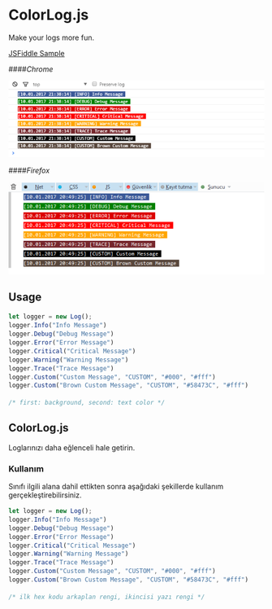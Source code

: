 # ColorLog.js

Make your logs more fun.

[JSFiddle Sample](https://jsfiddle.net/aligoren/yLry9nf6/)

####*Chrome*

![ss1.png](ss1.png)

####*Firefox*

![ss2.png](ss2.png)

## Usage

```js
let logger = new Log();
logger.Info("Info Message")
logger.Debug("Debug Message")
logger.Error("Error Message")
logger.Critical("Critical Message")
logger.Warning("Warning Message")
logger.Trace("Trace Message")
logger.Custom("Custom Message", "CUSTOM", "#000", "#fff")
logger.Custom("Brown Custom Message", "CUSTOM", "#58473C", "#fff") 

/* first: background, second: text color */
```

## ColorLog.js

Loglarınızı daha eğlenceli hale getirin.

### Kullanım

Sınıfı ilgili alana dahil ettikten sonra aşağıdaki şekillerde kullanım gerçekleştirebilirsiniz.

```js
let logger = new Log();
logger.Info("Info Message")
logger.Debug("Debug Message")
logger.Error("Error Message")
logger.Critical("Critical Message")
logger.Warning("Warning Message")
logger.Trace("Trace Message")
logger.Custom("Custom Message", "CUSTOM", "#000", "#fff")
logger.Custom("Brown Custom Message", "CUSTOM", "#58473C", "#fff") 

/* ilk hex kodu arkaplan rengi, ikincisi yazı rengi */
```

